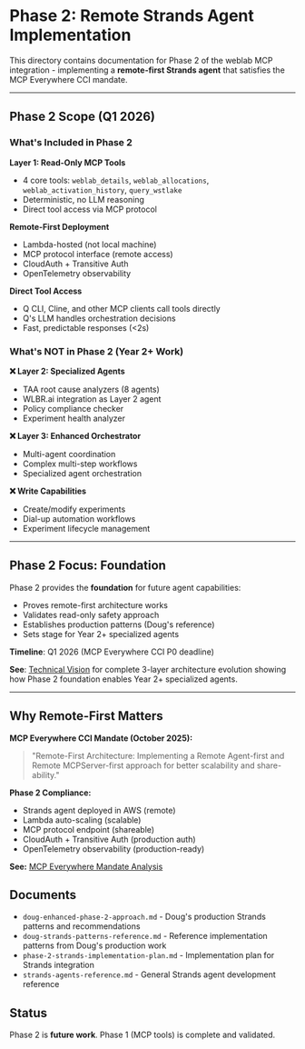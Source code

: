 # Phase 2: Remote Strands Agent Implementation

This directory contains documentation for Phase 2 of the weblab MCP integration - implementing a **remote-first Strands agent** that satisfies the MCP Everywhere CCI mandate.

---

## Phase 2 Scope (Q1 2026)

### What's Included in Phase 2

**Layer 1: Read-Only MCP Tools**
- 4 core tools: `weblab_details`, `weblab_allocations`, `weblab_activation_history`, `query_wstlake`
- Deterministic, no LLM reasoning
- Direct tool access via MCP protocol

**Remote-First Deployment**
- Lambda-hosted (not local machine)
- MCP protocol interface (remote access)
- CloudAuth + Transitive Auth
- OpenTelemetry observability

**Direct Tool Access**
- Q CLI, Cline, and other MCP clients call tools directly
- Q's LLM handles orchestration decisions
- Fast, predictable responses (<2s)

### What's NOT in Phase 2 (Year 2+ Work)

**❌ Layer 2: Specialized Agents**
- TAA root cause analyzers (8 agents)
- WLBR.ai integration as Layer 2 agent
- Policy compliance checker
- Experiment health analyzer

**❌ Layer 3: Enhanced Orchestrator**
- Multi-agent coordination
- Complex multi-step workflows
- Specialized agent orchestration

**❌ Write Capabilities**
- Create/modify experiments
- Dial-up automation workflows
- Experiment lifecycle management

---

## Phase 2 Focus: Foundation

Phase 2 provides the **foundation** for future agent capabilities:
- Proves remote-first architecture works
- Validates read-only safety approach
- Establishes production patterns (Doug's reference)
- Sets stage for Year 2+ specialized agents

**Timeline**: Q1 2026 (MCP Everywhere CCI P0 deadline)

**See**: [Technical Vision](mcp-weblab-anywhere-technical-vision.md) for complete 3-layer architecture evolution showing how Phase 2 foundation enables Year 2+ specialized agents.

---

## Why Remote-First Matters

**MCP Everywhere CCI Mandate (October 2025):**
> "Remote-First Architecture: Implementing a Remote Agent-first and Remote MCPServer-first approach for better scalability and share-ability."

**Phase 2 Compliance:**
- Strands agent deployed in AWS (remote)
- Lambda auto-scaling (scalable)
- MCP protocol endpoint (shareable)
- CloudAuth + Transitive Auth (production auth)
- OpenTelemetry observability (production-ready)

**See:** [MCP Everywhere Mandate Analysis](../weblab-mcp/mcp-everywhere-mandate.md)

## Documents

- `doug-enhanced-phase-2-approach.md` - Doug's production Strands patterns and recommendations
- `doug-strands-patterns-reference.md` - Reference implementation patterns from Doug's production work
- `phase-2-strands-implementation-plan.md` - Implementation plan for Strands integration
- `strands-agents-reference.md` - General Strands agent development reference

## Status

Phase 2 is **future work**. Phase 1 (MCP tools) is complete and validated.
